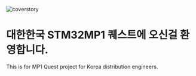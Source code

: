 ![coverstory](https://github.com/marcusjang78/korea-stm32mp1-quest/blob/master/coverstory.PNG?raw=true)
# 대한한국 STM32MP1 퀘스트에 오신걸 환영합니다.
This is for MP1 Quest project for Korea distribution engineers.
